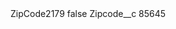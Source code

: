 <?xml version="1.0" encoding="UTF-8"?>
<CustomMetadata xmlns="http://soap.sforce.com/2006/04/metadata" xmlns:xsi="http://www.w3.org/2001/XMLSchema-instance" xmlns:xsd="http://www.w3.org/2001/XMLSchema">
    <label>ZipCode2179</label>
    <protected>false</protected>
    <values>
        <field>Zipcode__c</field>
        <value xsi:type="xsd:string">85645</value>
    </values>
</CustomMetadata>

